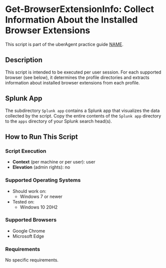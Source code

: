 # Get-BrowserExtensionInfo: Collect Information About the Installed Browser Extensions

This script is part of the uberAgent practice guide [NAME](URL).

## Description

This script is intended to be executed per user session. For each supported browser (see below), it determines the profile directories and extracts information about installed browser extensions from each profile.

## Splunk App

The subdirectory `Splunk app` contains a Splunk app that visualizes the data collected by the script. Copy the entire contents of the `Splunk app` directory to the `apps` directory of your Splunk search head(s).

## How to Run This Script

### Script Execution

- **Context** (per machine or per user): user
- **Elevation** (admin rights): no

### Supported Operating Systems

- Should work on:
  - Windows 7 or newer
- Tested on:
  - Windows 10 20H2

### Supported Browsers

- Google Chrome
- Microsoft Edge

### Requirements

No specific requirements.
